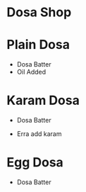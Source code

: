 # Dosa Shop

# Plain Dosa

* Dosa Batter
* Oil Added

# Karam Dosa

 * Dosa Batter

 * Erra add karam

# Egg Dosa

* Dosa Batter